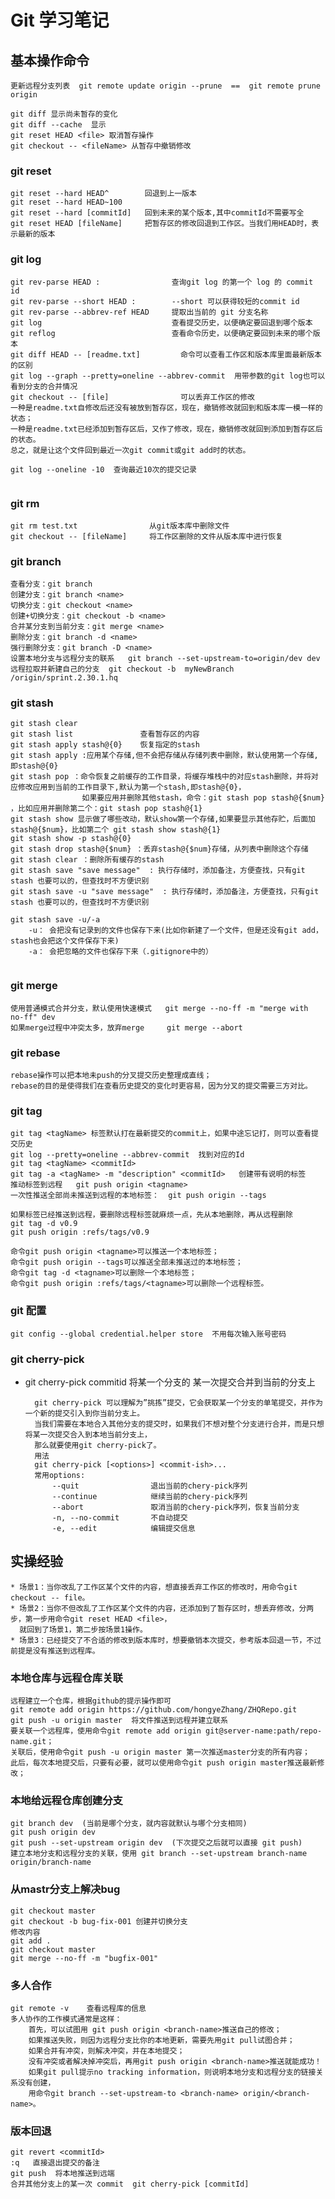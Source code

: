 # Git 学习笔记


## 基本操作命令

```$xslt
更新远程分支列表  git remote update origin --prune  ==  git remote prune origin

git diff 显示尚未暂存的变化
git diff --cache  显示
git reset HEAD <file> 取消暂存操作
git checkout -- <fileName> 从暂存中撤销修改

```

### git reset
```
git reset --hard HEAD^        回退到上一版本
git reset --hard HEAD~100
git reset --hard [commitId]   回到未来的某个版本,其中commitId不需要写全
git reset HEAD [fileName]     把暂存区的修改回退到工作区。当我们用HEAD时，表示最新的版本
```

### git log

```
git rev-parse HEAD :                查询git log 的第一个 log 的 commit id
git rev-parse --short HEAD :        --short 可以获得较短的commit id
git rev-parse --abbrev-ref HEAD     提取出当前的 git 分支名称
git log                             查看提交历史，以便确定要回退到哪个版本
git reflog                          查看命令历史，以便确定要回到未来的哪个版本
git diff HEAD -- [readme.txt]         命令可以查看工作区和版本库里面最新版本的区别
git log --graph --pretty=oneline --abbrev-commit  用带参数的git log也可以看到分支的合并情况
git checkout -- [file]                可以丢弃工作区的修改
一种是readme.txt自修改后还没有被放到暂存区，现在，撤销修改就回到和版本库一模一样的状态；
一种是readme.txt已经添加到暂存区后，又作了修改，现在，撤销修改就回到添加到暂存区后的状态。
总之，就是让这个文件回到最近一次git commit或git add时的状态。

git log --oneline -10  查询最近10次的提交记录


```



### git rm
```
git rm test.txt                从git版本库中删除文件
git checkout -- [fileName]     将工作区删除的文件从版本库中进行恢复
```

### git branch 
```
查看分支：git branch
创建分支：git branch <name>
切换分支：git checkout <name>
创建+切换分支：git checkout -b <name>
合并某分支到当前分支：git merge <name>
删除分支：git branch -d <name>
强行删除分支：git branch -D <name>
设置本地分支与远程分支的联系   git branch --set-upstream-to=origin/dev dev
远程拉取并新建自己的分支  git checkout -b  myNewBranch  /origin/sprint.2.30.1.hq

```


### git stash 
```$xslt
git stash clear
git stash list               查看暂存区的内容
git stash apply stash@{0}    恢复指定的stash
git stash apply :应用某个存储,但不会把存储从存储列表中删除，默认使用第一个存储,即stash@{0}
git stash pop ：命令恢复之前缓存的工作目录，将缓存堆栈中的对应stash删除，并将对应修改应用到当前的工作目录下,默认为第一个stash,即stash@{0}，
                如果要应用并删除其他stash，命令：git stash pop stash@{$num} ，比如应用并删除第二个：git stash pop stash@{1}
git stash show 显示做了哪些改动，默认show第一个存储,如果要显示其他存贮，后面加stash@{$num}，比如第二个 git stash show stash@{1}
git stash show -p stash@{0}
git stash drop stash@{$num} ：丢弃stash@{$num}存储，从列表中删除这个存储
git stash clear ：删除所有缓存的stash
git stash save "save message"  : 执行存储时，添加备注，方便查找，只有git stash 也要可以的，但查找时不方便识别
git stash save -u "save message"  : 执行存储时，添加备注，方便查找，只有git stash 也要可以的，但查找时不方便识别

git stash save -u/-a
    -u： 会把没有记录到的文件也保存下来(比如你新建了一个文件，但是还没有git add，stash也会把这个文件保存下来)
    -a： 会把忽略的文件也保存下来（.gitignore中的）


```




### git merge
```$xslt
使用普通模式合并分支，默认使用快速模式   git merge --no-ff -m "merge with no-ff" dev
如果merge过程中冲突太多，放弃merge     git merge --abort

```

### git rebase
    rebase操作可以把本地未push的分叉提交历史整理成直线；
    rebase的目的是使得我们在查看历史提交的变化时更容易，因为分叉的提交需要三方对比。

### git tag
```$xslt
git tag <tagName> 标签默认打在最新提交的commit上，如果中途忘记打，则可以查看提交历史
git log --pretty=oneline --abbrev-commit  找到对应的Id
git tag <tagName> <commitId>
git tag -a <tagName> -m "description" <commitId>   创建带有说明的标签
推动标签到远程   git push origin <tagname>
一次性推送全部尚未推送到远程的本地标签：  git push origin --tags

如果标签已经推送到远程，要删除远程标签就麻烦一点，先从本地删除，再从远程删除
git tag -d v0.9
git push origin :refs/tags/v0.9

命令git push origin <tagname>可以推送一个本地标签；
命令git push origin --tags可以推送全部未推送过的本地标签；
命令git tag -d <tagname>可以删除一个本地标签；
命令git push origin :refs/tags/<tagname>可以删除一个远程标签。

```

### git 配置
    git config --global credential.helper store  不用每次输入账号密码

### git cherry-pick 

* git cherry-pick commitid  将某一个分支的 某一次提交合并到当前的分支上


        git cherry-pick 可以理解为”挑拣”提交，它会获取某一个分支的单笔提交，并作为一个新的提交引入到你当前分支上。 
        当我们需要在本地合入其他分支的提交时，如果我们不想对整个分支进行合并，而是只想将某一次提交合入到本地当前分支上，
        那么就要使用git cherry-pick了。
        用法
        git cherry-pick [<options>] <commit-ish>...
        常用options:
            --quit                退出当前的chery-pick序列
            --continue            继续当前的chery-pick序列
            --abort               取消当前的chery-pick序列，恢复当前分支
            -n, --no-commit       不自动提交
            -e, --edit            编辑提交信息



## 实操经验
    * 场景1：当你改乱了工作区某个文件的内容，想直接丢弃工作区的修改时，用命令git checkout -- file。
    * 场景2：当你不但改乱了工作区某个文件的内容，还添加到了暂存区时，想丢弃修改，分两步，第一步用命令git reset HEAD <file>，
      就回到了场景1，第二步按场景1操作。
    * 场景3：已经提交了不合适的修改到版本库时，想要撤销本次提交，参考版本回退一节，不过前提是没有推送到远程库。

### 本地仓库与远程仓库关联
    远程建立一个仓库，根据github的提示操作即可
    git remote add origin https://github.com/hongyeZhang/ZHQRepo.git
    git push -u origin master  将文件推送到远程并建立联系
    要关联一个远程库，使用命令git remote add origin git@server-name:path/repo-name.git；
    关联后，使用命令git push -u origin master 第一次推送master分支的所有内容；
    此后，每次本地提交后，只要有必要，就可以使用命令git push origin master推送最新修改；

### 本地给远程仓库创建分支 
    git branch dev  (当前是哪个分支，就内容就默认与哪个分支相同)
    git push origin dev
    git push --set-upstream origin dev  (下次提交之后就可以直接 git push)
    建立本地分支和远程分支的关联，使用 git branch --set-upstream branch-name origin/branch-name

### 从mastr分支上解决bug 
    git checkout master
    git checkout -b bug-fix-001 创建并切换分支
    修改内容
    git add .
    git checkout master
    git merge --no-ff -m "bugfix-001"
    
### 多人合作 
    git remote -v    查看远程库的信息
    多人协作的工作模式通常是这样：
        首先，可以试图用 git push origin <branch-name>推送自己的修改；
        如果推送失败，则因为远程分支比你的本地更新，需要先用git pull试图合并；
        如果合并有冲突，则解决冲突，并在本地提交；
        没有冲突或者解决掉冲突后，再用git push origin <branch-name>推送就能成功！
        如果git pull提示no tracking information，则说明本地分支和远程分支的链接关系没有创建，
        用命令git branch --set-upstream-to <branch-name> origin/<branch-name>。
        
### 版本回退
    git revert <commitId>
    :q   直接退出提交的备注
    git push  将本地推送到远端
    合并其他分支上的某一次 commit  git cherry-pick [commitId]











